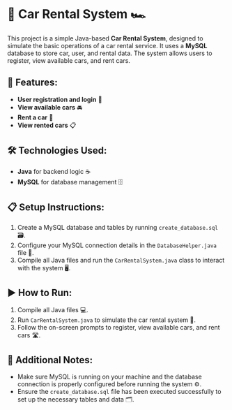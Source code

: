 # 🚗 Car Rental System 🏎️

This project is a simple Java-based **Car Rental System**, designed to simulate the basic operations of a car rental service. It uses a **MySQL** database to store car, user, and rental data. The system allows users to register, view available cars, and rent cars.

## 🌟 Features:
- **User registration and login** 🔑
- **View available cars** 🚘
- **Rent a car** 🏁
- **View rented cars** 📋

## 🛠️ Technologies Used:
- **Java** for backend logic ☕
- **MySQL** for database management 🗄️

## 📋 Setup Instructions:
1. Create a MySQL database and tables by running `create_database.sql` 🗃️.
2. Configure your MySQL connection details in the `DatabaseHelper.java` file 🔧.
3. Compile all Java files and run the `CarRentalSystem.java` class to interact with the system 🖥️.

## ▶️ How to Run:
1. Compile all Java files 💻.
2. Run `CarRentalSystem.java` to simulate the car rental system 🚗.
3. Follow the on-screen prompts to register, view available cars, and rent cars 🛣️.

## 🚨 Additional Notes:
- Make sure MySQL is running on your machine and the database connection is properly configured before running the system ⚙️.
- Ensure the `create_database.sql` file has been executed successfully to set up the necessary tables and data 🗂️.
